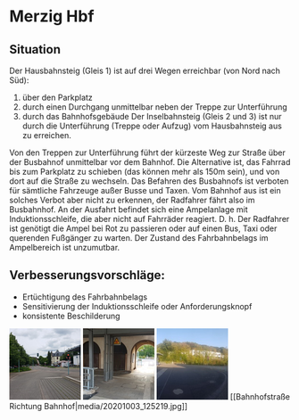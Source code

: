 # Merzig Hbf

## Situation
Der Hausbahnsteig (Gleis 1) ist auf drei Wegen erreichbar (von Nord nach Süd):
1. über den Parkplatz
2. durch einen Durchgang unmittelbar neben der Treppe zur Unterführung
3. durch das Bahnhofsgebäude
Der Inselbahnsteig (Gleis 2 und 3) ist nur durch die Unterführung (Treppe oder Aufzug) vom Hausbahnsteig aus zu erreichen.

Von den Treppen zur Unterführung führt der kürzeste Weg zur Straße über der Busbahnof unmittelbar vor dem Bahnhof.
Die Alternative ist, das Fahrrad bis zum Parkplatz zu schieben (das können mehr als 150m sein), und von dort auf die Straße zu wechseln.
Das Befahren des Busbahnofs ist verboten für sämtliche Fahrzeuge außer Busse und Taxen.
Vom Bahnhof aus ist ein solches Verbot aber nicht zu erkennen, der Radfahrer fährt also im Busbahnhof.
An der Ausfahrt befindet sich eine Ampelanlage mit Induktionsschleife, die aber nicht auf Fahrräder reagiert.
D. h. Der Radfahrer ist genötigt die Ampel bei Rot zu passieren oder auf einen Bus, Taxi oder querenden Fußgänger zu warten.
Der Zustand des Fahrbahnbelags im Ampelbereich ist unzumutbar.

## Verbesserungsvorschläge:
- Ertüchtigung des Fahrbahnbelags
- Sensitivierung der Induktionsschleife oder Anforderungsknopf
- konsistente Beschilderung

<a href="media/mzg-ampel-hbf-2.jpg"><img alt="Merzig Hbf Ausfahrt Busbahnhof" src="media/thumb-mzg-ampel-hbf-2.jpg"/></a>
<a href="media/20200918_081729.jpg"><img alt="Durchgang Bahnhof" src="media/thumb-20200918_081729.jpg"/></a>
<a href="media/20200918_180742.jpg"><img alt="Panorama Busbahnhof" src="media/thumb-20200918_180742.jpg"/></a>
[[Bahnhofstraße Richtung Bahnhof|media/20201003_125219.jpg]]

